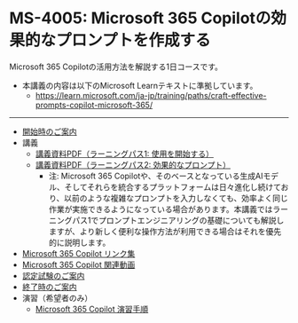 # MS-4005: Microsoft 365 Copilotの効果的なプロンプトを作成する

Microsoft 365 Copilotの活用方法を解説する1日コースです。

- 本講義の内容は以下のMicrosoft Learnテキストに準拠しています。
  - https://learn.microsoft.com/ja-jp/training/paths/craft-effective-prompts-copilot-microsoft-365/

---

- [開始時のご案内](../opening.md)
- 講義
  - [講義資料PDF（ラーニングパス1: 使用を開始する）](1%20Microsoft%20365%20Copilotの使用を開始する.pdf)
  - [講義資料PDF（ラーニングパス2: 効果的なプロンプト）](2%20Microsoft%20365%20Copilotの効果的なプロンプトを作成する.pdf)
    - 注: Microsoft 365 Copilotや、そのベースとなっている生成AIモデル、そしてそれらを統合するプラットフォームは日々進化し続けており、以前のような複雑なプロンプトを入力しなくても、効率よく同じ作業が実施できるようになっている場合があります。本講義ではラーニングパス1でプロンプトエンジニアリングの基礎についても解説しますが、より新しく便利な操作方法が利用できる場合はそれを優先的に説明します。
- [Microsoft 365 Copilot リンク集](../ms-copilot/links.md)
- [Microsoft 365 Copilot 関連動画](../ms-copilot/youtube.md)
- [認定試験のご案内](../ms-copilot/exam.md)
- [終了時のご案内](../closing-mscopilot.md)
- 演習（希望者のみ）
  - [Microsoft 365 Copilot 演習手順](https://github.com/hiryamada/copilotdemo)

<!--
Draft, analyze, and present with Microsoft 365 Copilot 
https://learn.microsoft.com/en-us/training/paths/draft-analyze-present-microsoft-365-copilot/

https://techcommunity.microsoft.com/blog/iltcommunicationblog/coming-soon-ms-4018--ms-4019/4356172

This course provides a comprehensive learning path for using Microsoft 365 Copilot to draft, analyze, and present effectively. It covers essential skills and advanced techniques across Word, PowerPoint, Teams, Excel, Outlook, and OneNote, with specific prompt scenarios to enhance practical understanding and application.
-->
